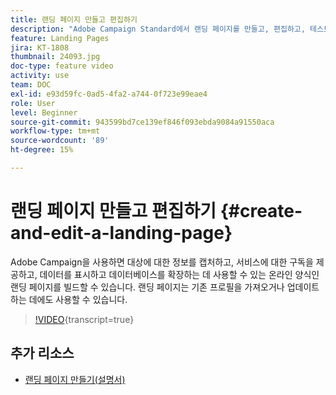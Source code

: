```yaml
---
title: 랜딩 페이지 만들고 편집하기
description: "Adobe Campaign Standard에서 랜딩 페이지를 만들고, 편집하고, 테스트하는 방법을 알아봅니다."
feature: Landing Pages
jira: KT-1808
thumbnail: 24093.jpg
doc-type: feature video
activity: use
team: DOC
exl-id: e93d59fc-0ad5-4fa2-a744-0f723e99eae4
role: User
level: Beginner
source-git-commit: 943599bd7ce139ef846f093ebda9084a91550aca
workflow-type: tm+mt
source-wordcount: '89'
ht-degree: 15%

---
```


# 랜딩 페이지 만들고 편집하기 {#create-and-edit-a-landing-page}

Adobe Campaign을 사용하면 대상에 대한 정보를 캡처하고, 서비스에 대한 구독을 제공하고, 데이터를 표시하고 데이터베이스를 확장하는 데 사용할 수 있는 온라인 양식인 랜딩 페이지를 빌드할 수 있습니다. 랜딩 페이지는 기존 프로필을 가져오거나 업데이트하는 데에도 사용할 수 있습니다.

>[!VIDEO](https://video.tv.adobe.com/v/24093?learn=on){transcript=true}

## 추가 리소스

* [랜딩 페이지 만들기(설명서)](https://docs.campaign.adobe.com/doc/standard/getting_started/en/ACS_CreateLandingPage.html)

